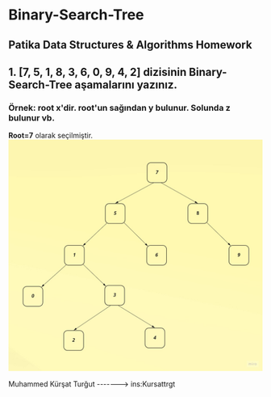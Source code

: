 # Binary-Search-Tree
## Patika Data Structures &amp; Algorithms Homework
## 1. [7, 5, 1, 8, 3, 6, 0, 9, 4, 2] dizisinin Binary-Search-Tree aşamalarını yazınız.
### Örnek: root x'dir. root'un sağından y bulunur. Solunda z bulunur vb.

 **Root=7** olarak seçilmiştir.
 ![image](Binary-Search-Tree.jpg)

 Muhammed Kürşat Turğut  -------> ins:Kursattrgt
